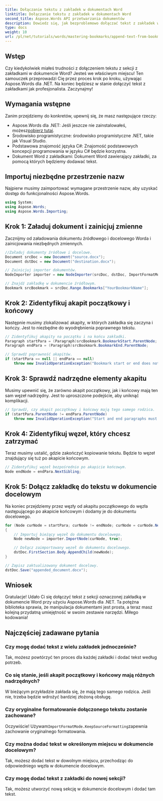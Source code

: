```yaml
---
title: Dołączanie tekstu z zakładek w dokumentach Word
linktitle: Dołączanie tekstu z zakładek w dokumentach Word
second_title: Aspose.Words API przetwarzania dokumentów
description: Dowiedz się, jak bezproblemowo dołączać tekst z zakładek w dokumencie Word za pomocą Aspose.Words dla .NET. Ten samouczek krok po kroku.
type: docs
weight: 10
url: /pl/net/tutorials/words/mastering-bookmarks/append-text-from-bookmarked-sections/
---
```

## Wstęp

Czy kiedykolwiek miałeś trudności z dołączeniem tekstu z sekcji z zakładkami w dokumencie Word? Jesteś we właściwym miejscu! Ten samouczek przeprowadzi Cię przez proces krok po kroku, używając Aspose.Words dla .NET. Na koniec będziesz w stanie dołączyć tekst z zakładkami jak profesjonalista. Zaczynajmy!

## Wymagania wstępne

Zanim przejdziemy do konkretów, upewnij się, że masz następujące rzeczy:

-  Aspose.Words dla .NET: Jeśli jeszcze nie zainstalowałeś, możesz[pobierz tutaj](https://releases.aspose.com/words/net/).
- Środowisko programistyczne: środowisko programistyczne .NET, takie jak Visual Studio.
- Podstawowa znajomość języka C#: Znajomość podstawowych koncepcji programowania w języku C# będzie korzystna.
- Dokument Word z zakładkami: Dokument Word zawierający zakładki, za pomocą których będziemy dodawać tekst.

## Importuj niezbędne przestrzenie nazw

Najpierw musimy zaimportować wymagane przestrzenie nazw, aby uzyskać dostęp do funkcjonalności Aspose.Words.

```csharp
using System;
using Aspose.Words;
using Aspose.Words.Importing;
```

## Krok 1: Załaduj dokument i zainicjuj zmienne

Zacznijmy od załadowania dokumentu źródłowego i docelowego Worda i zainicjowania niezbędnych zmiennych.

```csharp
//Załaduj dokumenty źródłowe i docelowe.
Document srcDoc = new Document("source.docx");
Document dstDoc = new Document("destination.docx");

// Zainicjuj importer dokumentów.
NodeImporter importer = new NodeImporter(srcDoc, dstDoc, ImportFormatMode.KeepSourceFormatting);

// Znajdź zakładkę w dokumencie źródłowym.
Bookmark srcBookmark = srcDoc.Range.Bookmarks["YourBookmarkName"];
```

## Krok 2: Zidentyfikuj akapit początkowy i końcowy

Następnie musimy zlokalizować akapity, w których zakładka się zaczyna i kończy. Jest to niezbędne do wyodrębnienia poprawnego tekstu.

```csharp
// Zidentyfikuj akapity na początku i na końcu zakładki.
Paragraph startPara = (Paragraph)srcBookmark.BookmarkStart.ParentNode;
Paragraph endPara = (Paragraph)srcBookmark.BookmarkEnd.ParentNode;

// Sprawdź poprawność akapitów.
if (startPara == null || endPara == null)
    throw new InvalidOperationException("Bookmark start or end does not have a valid paragraph parent.");
```

## Krok 3: Sprawdź nadrzędne elementy akapitu

Musimy upewnić się, że zarówno akapit początkowy, jak i końcowy mają ten sam węzeł nadrzędny. Jest to uproszczone podejście, aby uniknąć komplikacji.

```csharp
// Sprawdź, czy akapit początkowy i końcowy mają tego samego rodzica.
if (startPara.ParentNode != endPara.ParentNode)
    throw new InvalidOperationException("Start and end paragraphs must have the same parent.");
```

## Krok 4: Zidentyfikuj węzeł, który chcesz zatrzymać

Teraz musimy ustalić, gdzie zakończyć kopiowanie tekstu. Będzie to węzeł znajdujący się tuż po akapicie końcowym.

```csharp
// Zidentyfikuj węzeł bezpośrednio po akapicie końcowym.
Node endNode = endPara.NextSibling;
```

## Krok 5: Dołącz zakładkę do tekstu w dokumencie docelowym

Na koniec przejdziemy przez węzły od akapitu początkowego do węzła następującego po akapicie końcowym i dodamy je do dokumentu docelowego.

```csharp
for (Node curNode = startPara; curNode != endNode; curNode = curNode.NextSibling)
{
    // Importuj bieżący węzeł do dokumentu docelowego.
    Node newNode = importer.ImportNode(curNode, true);

    // Dołącz zaimportowany węzeł do dokumentu docelowego.
    dstDoc.FirstSection.Body.AppendChild(newNode);
}

// Zapisz zaktualizowany dokument docelowy.
dstDoc.Save("appended_document.docx");
```

## Wniosek

Gratulacje! Udało Ci się dołączyć tekst z sekcji oznaczonej zakładką w dokumencie Word przy użyciu Aspose.Words dla .NET. Ta potężna biblioteka sprawia, że manipulacja dokumentami jest prosta, a teraz masz kolejną przydatną umiejętność w swoim zestawie narzędzi. Miłego kodowania!

## Najczęściej zadawane pytania

### Czy mogę dodać tekst z wielu zakładek jednocześnie?
Tak, możesz powtórzyć ten proces dla każdej zakładki i dodać tekst według potrzeb.

### Co się stanie, jeśli akapit początkowy i końcowy mają różnych nadrzędnych?
W bieżącym przykładzie zakłada się, że mają tego samego rodzica. Jeśli nie, trzeba będzie wdrożyć bardziej złożoną obsługę.

### Czy oryginalne formatowanie dołączonego tekstu zostanie zachowane?
 Oczywiście! Używam`ImportFormatMode.KeepSourceFormatting`zapewnia zachowanie oryginalnego formatowania.

### Czy można dodać tekst w określonym miejscu w dokumencie docelowym?
Tak, możesz dodać tekst w dowolnym miejscu, przechodząc do odpowiedniego węzła w dokumencie docelowym.

### Czy mogę dodać tekst z zakładki do nowej sekcji?
Tak, możesz utworzyć nową sekcję w dokumencie docelowym i dodać tam tekst.